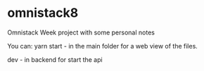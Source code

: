 # omnistack8
Omnistack Week project with some personal notes

You can:
yarn start - in the main folder for a web view of the files.

dev - in backend for start the api
